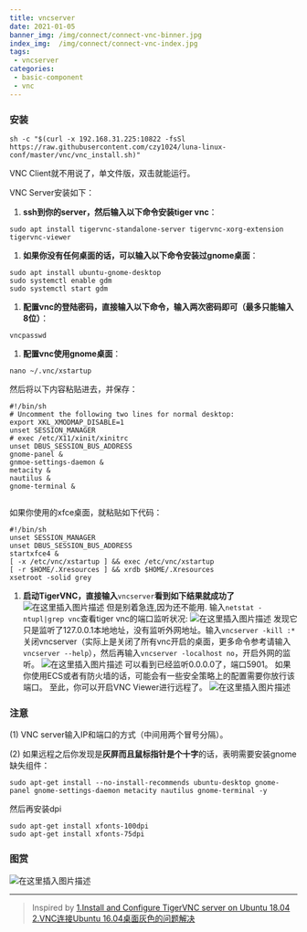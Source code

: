 ```yaml
---
title: vncserver
date: 2021-01-05
banner_img: /img/connect/connect-vnc-binner.jpg
index_img:  /img/connect/connect-vnc-index.jpg
tags: 
 - vncserver
categories:
 - basic-component
 - vnc
---
```

### 安装 
```shell
sh -c "$(curl -x 192.168.31.225:10822 -fsSl https://raw.githubusercontent.com/czy1024/luna-linux-conf/master/vnc/vnc_install.sh)"
```


VNC Client就不用说了，单文件版，双击就能运行。

VNC Server安装如下：

1. **ssh到你的server，然后输入以下命令安装tiger vnc**：

```shell
sudo apt install tigervnc-standalone-server tigervnc-xorg-extension tigervnc-viewer

```

1. **如果你没有任何桌面的话，可以输入以下命令安装过gnome桌面**：

```shell
sudo apt install ubuntu-gnome-desktop
sudo systemctl enable gdm
sudo systemctl start gdm

```

1. **配置vnc的登陆密码，直接输入以下命令，输入两次密码即可（最多只能输入8位）**：

```shell
vncpasswd

```

1. **配置vnc使用gnome桌面**：

```shell
nano ~/.vnc/xstartup

```

然后将以下内容粘贴进去，并保存：

```shell
#!/bin/sh
# Uncomment the following two lines for normal desktop:
export XKL_XMODMAP_DISABLE=1
unset SESSION_MANAGER
# exec /etc/X11/xinit/xinitrc
unset DBUS_SESSION_BUS_ADDRESS
gnome-panel &
gnmoe-settings-daemon &
metacity &
nautilus &
gnome-terminal &


```

如果你使用的xfce桌面，就粘贴如下代码：

```shell
#!/bin/sh 
unset SESSION_MANAGER 
unset DBUS_SESSION_BUS_ADDRESS 
startxfce4 & 
[ -x /etc/vnc/xstartup ] && exec /etc/vnc/xstartup 
[ -r $HOME/.Xresources ] && xrdb $HOME/.Xresources 
xsetroot -solid grey

```

1. **启动TigerVNC，直接输入**`vncserver`**看到如下结果就成功了**
   ![在这里插入图片描述](https://img-blog.csdnimg.cn/20191121141703662.jpg)
   但是别着急连,因为还不能用. 输入`netstat -ntupl|grep vnc`查看tiger vnc的端口监听状况:
   ![在这里插入图片描述](https://img-blog.csdnimg.cn/20191121141940642.jpg)
   发现它只是监听了127.0.0.1本地地址，没有监听外网地址。输入`vncserver -kill :*`关闭vncserver（实际上是关闭了所有vnc开启的桌面，更多命令参考请输入`vncserver --help`），然后再输入`vncserver -localhost no`，开启外网的监听。
   ![在这里插入图片描述](https://img-blog.csdnimg.cn/20191121142528917.jpg?x-oss-process=image/watermark,type_ZmFuZ3poZW5naGVpdGk,shadow_10,text_aHR0cHM6Ly9jYXRzaGl0b25lLmJsb2cuY3Nkbi5uZXQ=,size_16,color_FFFFFF,t_70)
   可以看到已经监听0.0.0.0了，端口5901。
   如果你使用ECS或者有防火墙的话，可能会有一些安全策略上的配置需要你放行该端口。
   至此，你可以开启VNC Viewer进行远程了。
   ![在这里插入图片描述](https://img-blog.csdnimg.cn/20191121145230255.jpg?x-oss-process=image/watermark,type_ZmFuZ3poZW5naGVpdGk,shadow_10,text_aHR0cHM6Ly9jYXRzaGl0b25lLmJsb2cuY3Nkbi5uZXQ=,size_16,color_FFFFFF,t_70)

### 注意

(1) VNC server输入IP和端口的方式（中间用两个冒号分隔）。

(2) 如果远程之后你发现是**灰屏而且鼠标指针是个十字**的话，表明需要安装gnome缺失组件：

```shell
sudo apt-get install --no-install-recommends ubuntu-desktop gnome-panel gnome-settings-daemon metacity nautilus gnome-terminal -y

```

然后再安装dpi

```shell
sudo apt-get install xfonts-100dpi
sudo apt-get install xfonts-75dpi

```

### 图赏

![在这里插入图片描述](https://img-blog.csdnimg.cn/20191121144358233.jpg?x-oss-process=image/watermark,type_ZmFuZ3poZW5naGVpdGk,shadow_10,text_aHR0cHM6Ly9jYXRzaGl0b25lLmJsb2cuY3Nkbi5uZXQ=,size_16,color_FFFFFF,t_70)

------

> Inspired by
> [1.Install and Configure TigerVNC server on Ubuntu 18.04](https://www.cyberciti.biz/faq/install-and-configure-tigervnc-server-on-ubuntu-18-04/)
> [2.VNC连接Ubuntu 16.04桌面灰色的问题解决](https://blog.csdn.net/ypbsyy/article/details/80096757)